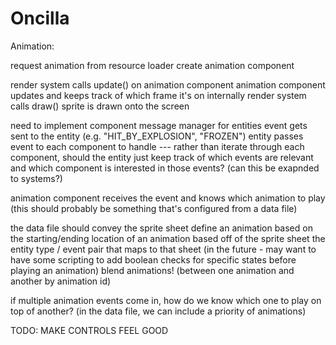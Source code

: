 Oncilla
=======

Animation:

request animation from resource loader
create animation component

render system calls update() on animation component
animation component updates and keeps track of which frame it's on internally
render system calls draw()
sprite is drawn onto the screen

need to implement component message manager for entities
event gets sent to the entity (e.g. "HIT_BY_EXPLOSION", "FROZEN")
entity passes event to each component to handle
 --- rather than iterate through each component, should the entity
     just keep track of which events are relevant and which
     component is interested in those events? (can this be exapnded
     to systems?)

animation component receives the event and knows which animation to play
    (this should probably be something that's configured from a data file)

the data file should convey
    the sprite sheet
    define an animation based on the starting/ending location of an
        animation based off of the sprite sheet
    the entity type / event pair that maps to that sheet
    (in the future - may want to have some scripting to add boolean
    checks for specific states before playing an animation)
    blend animations! (between one animation and another by animation id)

if multiple animation events come in, how do we know which one to play on top of another?
(in the data file, we can include a priority of animations)


TODO: MAKE CONTROLS FEEL GOOD
